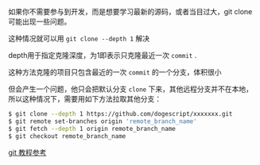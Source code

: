 如果你不需要参与到开发，而是想要学习最新的源码，或者当目过大，git clone 可能出现一些问题。

这种情况就可以用 `git clone --depth 1` 解决

depth用于指定克隆深度，为1即表示只克隆最近一次 `commit` .

这种方法克隆的项目只包含最近的一次 `commit` 的一个分支，体积很小

但会产生一个问题，他只会把默认分支 `clone` 下来，其他远程分支并不在本地，所以这种情况下，需要用如下方法拉取其他分支：

```sh
$ git clone --depth 1 https://github.com/dogescript/xxxxxxx.git
$ git remote set-branches origin 'remote_branch_name'
$ git fetch --depth 1 origin remote_branch_name
$ git checkout remote_branch_name
```

[git 教程参考](https://www.git-scm.com/docs/git-clone#Documentation/git-clone.txt---depthltdepthgt)